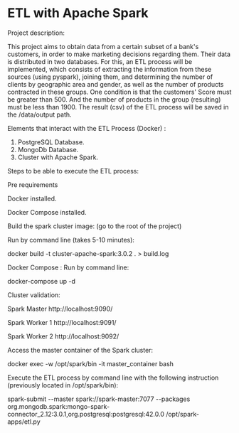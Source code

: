 # ETL with Apache Spark 

Project description:

   This project aims to obtain data from a certain subset of a bank's customers, in order to make marketing decisions regarding them. Their data is 
   distributed in two databases. 
      For this, an ETL process will be implemented, which consists of extracting the information from these sources (using pyspark), joining them, and
    determining the number of clients by geographic area and gender, as well as the number of products contracted in these groups. 
	 One condition is that the customers' Score must be greater than 500. And the number of products in the group (resulting) must be less than 1900.
      The result (csv) of the ETL process will be saved in the /data/output path. 

Elements that interact with the ETL Process (Docker) :
  1) PostgreSQL Database.
  2) MongoDb Database.
  3) Cluster with Apache Spark.

Steps to be able to execute the ETL process:

Pre requirements

Docker installed.

Docker Compose installed.

Build the spark cluster image: (go to the root of the project)

Run by command line (takes 5-10 minutes):

   docker build -t cluster-apache-spark:3.0.2 . > build.log
   
Docker Compose :
 Run by command line:

   docker-compose up -d

Cluster validation:

Spark Master
http://localhost:9090/

Spark Worker 1
http://localhost:9091/

Spark Worker 2
http://localhost:9092/


Access the master container of the Spark cluster:

docker exec -w /opt/spark/bin -it master_container bash

Execute the ETL process by command line with the following instruction (previously located in /opt/spark/bin):

spark-submit --master spark://spark-master:7077 --packages org.mongodb.spark:mongo-spark-connector_2.12:3.0.1,org.postgresql:postgresql:42.0.0  /opt/spark-apps/etl.py 
